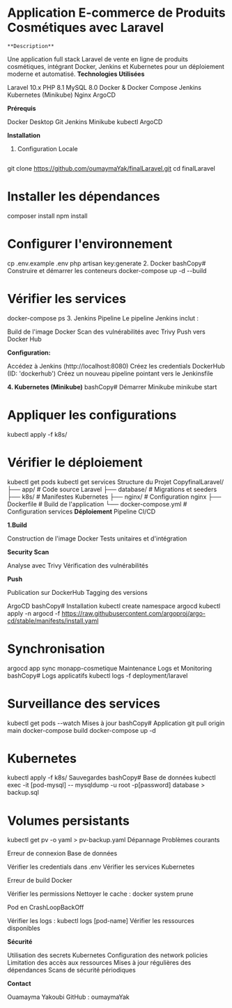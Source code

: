 # Application E-commerce de Produits Cosmétiques avec Laravel
    **Description**
Une application full stack Laravel de vente en ligne de produits cosmétiques, intégrant Docker, Jenkins et Kubernetes pour un déploiement moderne et automatisé.
    **Technologies Utilisées**

Laravel 10.x
PHP 8.1
MySQL 8.0
Docker & Docker Compose
Jenkins
Kubernetes (Minikube)
Nginx
ArgoCD

**Prérequis**

Docker Desktop
Git
Jenkins
Minikube
kubectl
ArgoCD

**Installation**
1. Configuration Locale
   ```Cloner le projet
git clone https://github.com/oumaymaYak/finalLaravel.git
cd finalLaravel

# Installer les dépendances
composer install
npm install

# Configurer l'environnement
cp .env.example .env
php artisan key:generate
2. Docker
bashCopy# Construire et démarrer les conteneurs
docker-compose up -d --build

# Vérifier les services
docker-compose ps
3. Jenkins Pipeline
Le pipeline Jenkins inclut :

Build de l'image Docker
Scan des vulnérabilités avec Trivy
Push vers Docker Hub

**Configuration:**

Accédez à Jenkins (http://localhost:8080)
Créez les credentials DockerHub (ID: 'dockerhub')
Créez un nouveau pipeline pointant vers le Jenkinsfile

**4. Kubernetes (Minikube)**
bashCopy# Démarrer Minikube
minikube start

# Appliquer les configurations
kubectl apply -f k8s/

# Vérifier le déploiement
kubectl get pods
kubectl get services
Structure du Projet
CopyfinalLaravel/
├── app/                 # Code source Laravel
├── database/           # Migrations et seeders
├── k8s/               # Manifestes Kubernetes
├── nginx/             # Configuration nginx
├── Dockerfile         # Build de l'application
└── docker-compose.yml # Configuration services
**Déploiement**
Pipeline CI/CD

**1.Build**

Construction de l'image Docker
Tests unitaires et d'intégration


**Security Scan**

Analyse avec Trivy
Vérification des vulnérabilités


**Push**

Publication sur DockerHub
Tagging des versions



ArgoCD
bashCopy# Installation
kubectl create namespace argocd
kubectl apply -n argocd -f https://raw.githubusercontent.com/argoproj/argo-cd/stable/manifests/install.yaml

# Synchronisation
argocd app sync monapp-cosmetique
Maintenance
Logs et Monitoring
bashCopy# Logs applicatifs
kubectl logs -f deployment/laravel

# Surveillance des services
kubectl get pods --watch
Mises à jour
bashCopy# Application
git pull origin main
docker-compose build
docker-compose up -d

# Kubernetes
kubectl apply -f k8s/
Sauvegardes
bashCopy# Base de données
kubectl exec -it [pod-mysql] -- mysqldump -u root -p[password] database > backup.sql

# Volumes persistants
kubectl get pv -o yaml > pv-backup.yaml
Dépannage
Problèmes courants

Erreur de connexion Base de données

Vérifier les credentials dans .env
Vérifier les services Kubernetes


Erreur de build Docker

Vérifier les permissions
Nettoyer le cache : docker system prune


Pod en CrashLoopBackOff

Vérifier les logs : kubectl logs [pod-name]
Vérifier les ressources disponibles



**Sécurité**

Utilisation des secrets Kubernetes
Configuration des network policies
Limitation des accès aux ressources
Mises à jour régulières des dépendances
Scans de sécurité périodiques

**Contact**

Ouamayma Yakoubi
GitHub : oumaymaYak
